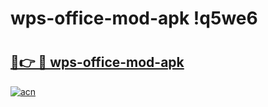 # wps-office-mod-apk !q5we6

# <h2><a href="https://bbtetp.esa.edu.pl?title=wps-office-mod-apk&ref=q5we6">🔗👉 🔴 wps-office-mod-apk</a></h2>

[![acn](https://github.com/user-attachments/assets/0f9c940e-d8b0-45ae-aac7-cd30a18b3e1c)](https://bbtetp.esa.edu.pl?title=wps-office-mod-apk&ref=q5we6)

